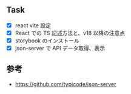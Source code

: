 ## Task

- [x] react vite 設定
- [x] React での TS 記述方法と、v18 以降の注意点
- [x] storybook のインストール
- [x] json-server で API データ取得、表示

## 参考

- https://github.com/typicode/json-server
